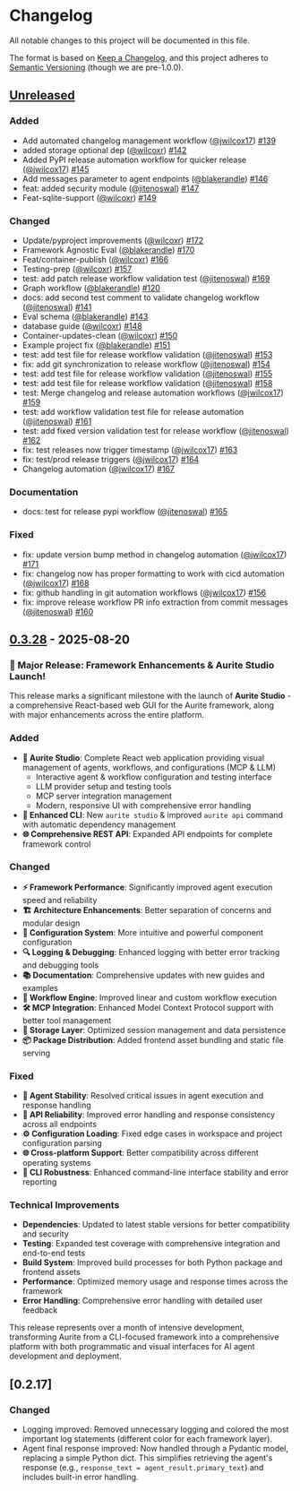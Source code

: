 # Changelog

All notable changes to this project will be documented in this file.

The format is based on [Keep a Changelog](https://keepachangelog.com/en/1.0.0/),
and this project adheres to [Semantic Versioning](https://semver.org/spec/v2.0.0.html) (though we are pre-1.0.0).

## [Unreleased]

### Added
- Add automated changelog management workflow ([@jwilcox17](https://github.com/jwilcox17)) [#139](https://github.com/Aurite-ai/aurite-agents/pull/139)
- added storage optional dep ([@wilcoxr](https://github.com/wilcoxr)) [#142](https://github.com/Aurite-ai/aurite-agents/pull/142)
- Added PyPI release automation workflow for quicker release ([@jwilcox17](https://github.com/jwilcox17)) [#145](https://github.com/Aurite-ai/aurite-agents/pull/145)
- Add messages parameter to agent endpoints ([@blakerandle](https://github.com/blakerandle)) [#146](https://github.com/Aurite-ai/aurite-agents/pull/146)
- feat: added security module ([@jitenoswal](https://github.com/jitenoswal)) [#147](https://github.com/Aurite-ai/aurite-agents/pull/147)
- Feat-sqlite-support ([@wilcoxr](https://github.com/wilcoxr)) [#149](https://github.com/Aurite-ai/aurite-agents/pull/149)

### Changed
- Update/pyproject improvements ([@wilcoxr](https://github.com/wilcoxr)) [#172](https://github.com/Aurite-ai/aurite-agents/pull/172)
- Framework Agnostic Eval ([@blakerandle](https://github.com/blakerandle)) [#170](https://github.com/Aurite-ai/aurite-agents/pull/170)
- Feat/container-publish ([@wilcoxr](https://github.com/wilcoxr)) [#166](https://github.com/Aurite-ai/aurite-agents/pull/166)
- Testing-prep ([@wilcoxr](https://github.com/wilcoxr)) [#157](https://github.com/Aurite-ai/aurite-agents/pull/157)
- test: add patch release workflow validation test ([@jitenoswal](https://github.com/jitenoswal)) [#169](https://github.com/Aurite-ai/aurite-agents/pull/169)
- Graph workflow ([@blakerandle](https://github.com/blakerandle)) [#120](https://github.com/Aurite-ai/aurite-agents/pull/120)
- docs: add second test comment to validate changelog workflow ([@jitenoswal](https://github.com/jitenoswal)) [#141](https://github.com/Aurite-ai/aurite-agents/pull/141)
- Eval schema ([@blakerandle](https://github.com/blakerandle)) [#143](https://github.com/Aurite-ai/aurite-agents/pull/143)
- database guide ([@wilcoxr](https://github.com/wilcoxr)) [#148](https://github.com/Aurite-ai/aurite-agents/pull/148)
- Container-updates-clean ([@wilcoxr](https://github.com/wilcoxr)) [#150](https://github.com/Aurite-ai/aurite-agents/pull/150)
- Example project fix ([@blakerandle](https://github.com/blakerandle)) [#151](https://github.com/Aurite-ai/aurite-agents/pull/151)
- test: add test file for release workflow validation ([@jitenoswal](https://github.com/jitenoswal)) [#153](https://github.com/Aurite-ai/aurite-agents/pull/153)
- fix: add git synchronization to release workflow ([@jitenoswal](https://github.com/jitenoswal)) [#154](https://github.com/Aurite-ai/aurite-agents/pull/154)
- test: add test file for release workflow validation ([@jitenoswal](https://github.com/jitenoswal)) [#155](https://github.com/Aurite-ai/aurite-agents/pull/155)
- test: add test file for release workflow validation ([@jitenoswal](https://github.com/jitenoswal)) [#158](https://github.com/Aurite-ai/aurite-agents/pull/158)
- test: Merge changelog and release automation workflows ([@jwilcox17](https://github.com/jwilcox17)) [#159](https://github.com/Aurite-ai/aurite-agents/pull/159)
- test: add workflow validation test file for release automation ([@jitenoswal](https://github.com/jitenoswal)) [#161](https://github.com/Aurite-ai/aurite-agents/pull/161)
- test: add fixed version validation test for release workflow ([@jitenoswal](https://github.com/jitenoswal)) [#162](https://github.com/Aurite-ai/aurite-agents/pull/162)
- fix: test releases now trigger timestamp ([@jwilcox17](https://github.com/jwilcox17)) [#163](https://github.com/Aurite-ai/aurite-agents/pull/163)
- fix: test/prod release triggers ([@jwilcox17](https://github.com/jwilcox17)) [#164](https://github.com/Aurite-ai/aurite-agents/pull/164)
- Changelog automation ([@jwilcox17](https://github.com/jwilcox17)) [#167](https://github.com/Aurite-ai/aurite-agents/pull/167)

### Documentation
- docs: test for release pypi workflow ([@jitenoswal](https://github.com/jitenoswal)) [#165](https://github.com/Aurite-ai/aurite-agents/pull/165)

### Fixed
- fix: update version bump method in changelog automation ([@jwilcox17](https://github.com/jwilcox17)) [#171](https://github.com/Aurite-ai/aurite-agents/pull/171)
- fix: changelog now has proper formatting to work with cicd automation ([@jwilcox17](https://github.com/jwilcox17)) [#168](https://github.com/Aurite-ai/aurite-agents/pull/168)
- fix: github handling in git automation workflows ([@jwilcox17](https://github.com/jwilcox17)) [#156](https://github.com/Aurite-ai/aurite-agents/pull/156)
- fix: improve release workflow PR info extraction from commit messages ([@jitenoswal](https://github.com/jitenoswal)) [#160](https://github.com/Aurite-ai/aurite-agents/pull/160)

## [0.3.28] - 2025-08-20

### 🚀 Major Release: Framework Enhancements & Aurite Studio Launch!

This release marks a significant milestone with the launch of **Aurite Studio** - a comprehensive React-based web GUI for the Aurite framework, along with major enhancements across the entire platform.

### Added
- **🎨 Aurite Studio**: Complete React web application providing visual management of agents, workflows, and configurations (MCP & LLM)
  - Interactive agent & workflow configuration and testing interface
  - LLM provider setup and testing tools
  - MCP server integration management
  - Modern, responsive UI with comprehensive error handling
- **🔧 Enhanced CLI**: New `aurite studio` & improved `aurite api` command with automatic dependency management
- **🌐 Comprehensive REST API**: Expanded API endpoints for complete framework control

### Changed
- **⚡ Framework Performance**: Significantly improved agent execution speed and reliability
- **🏗️ Architecture Enhancements**: Better separation of concerns and modular design
- **📝 Configuration System**: More intuitive and powerful component configuration
- **🔍 Logging & Debugging**: Enhanced logging with better error tracking and debugging tools
- **📚 Documentation**: Comprehensive updates with new guides and examples
- **🔄 Workflow Engine**: Improved linear and custom workflow execution
- **🛠️ MCP Integration**: Enhanced Model Context Protocol support with better tool management
- **💾 Storage Layer**: Optimized session management and data persistence
- **📦 Package Distribution**: Added frontend asset bundling and static file serving

### Fixed
- **🐛 Agent Stability**: Resolved critical issues in agent execution and response handling
- **🔗 API Reliability**: Improved error handling and response consistency across all endpoints
- **⚙️ Configuration Loading**: Fixed edge cases in workspace and project configuration parsing
- **🌐 Cross-platform Support**: Better compatibility across different operating systems
- **🔧 CLI Robustness**: Enhanced command-line interface stability and error reporting

### Technical Improvements
- **Dependencies**: Updated to latest stable versions for better compatibility and security
- **Testing**: Expanded test coverage with comprehensive integration and end-to-end tests
- **Build System**: Improved build processes for both Python package and frontend assets
- **Performance**: Optimized memory usage and response times across the framework
- **Error Handling**: Comprehensive error handling with detailed user feedback

This release represents over a month of intensive development, transforming Aurite from a CLI-focused framework into a comprehensive platform with both programmatic and visual interfaces for AI agent development and deployment.

## [0.2.17]

### Changed
- Logging improved: Removed unnecessary logging and colored the most important log statements (different color for each framework layer).
- Agent final response improved: Now handled through a Pydantic model, replacing a simple Python dict. This simplifies retrieving the agent's response (e.g., `response_text = agent_result.primary_text`) and includes built-in error handling.

[Unreleased]: https://github.com/Aurite-ai/aurite-agents/compare/v0.3.28...HEAD
[0.3.28]: https://github.com/aurite-agents/aurite-agents/compare/v0.2.17...v0.3.28
